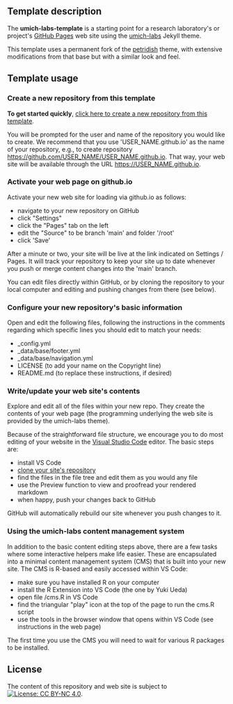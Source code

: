 ## Template description

The **umich-labs-template** is a starting point for a research laboratory's or project's 
[GitHub Pages](https://docs.github.com/en/pages/getting-started-with-github-pages/about-github-pages) 
web site using the [umich-labs](https://github.com/wilsonte-umich/umich-labs) Jekyll theme.

This template uses a permanent fork of the [petridish](https://github.com/peterdesmet/petridish) theme, with extensive modifications from that base but with a similar look and feel.

## Template usage

### Create a new repository from this template

**To get started quickly**, [click here to create a new repository from this template](https://github.com/wilsonte-umich/umich-labs-template/generate).

You will be prompted for the user and name of the repository you would like to create.
We recommend that you use 'USER_NAME.github.io' as the name of your repository, e.g., to create repository https://github.com/USER_NAME/USER_NAME.github.io.
That way, your web site will be available through the URL https://USER_NAME.github.io.
  
### Activate your web page on github.io
  
Activate your new web site for loading via github.io as follows:

- navigate to your new repository on GitHub
- click "Settings"
- click the "Pages" tab on the left
- edit the "Source" to be branch 'main' and folder '/root'
- click 'Save'
  
After a minute or two, your site will be live at the link indicated on
Settings / Pages.  It will track your repository to keep your site up
to date whenever you push or merge content changes into the 'main' branch.

You can edit files directly within GitHub, or by cloning the repository
to your local computer and editing and pushing changes from there (see below).

### Configure your new repository's basic information

Open and edit the following files, following the instructions in the comments
regarding which specific lines you should edit to match your needs:

- _config.yml
- _data/base/footer.yml
- _data/base/navigation.yml
- LICENSE (to add your name on the Copyright line)
- README.md (to replace these instructions, if desired)

### Write/update your web site's contents

Explore and edit all of the files within
your new repo. They create the contents of your web page (the
programming underlying the web site is provided by the umich-labs theme).

Because of the straightforward file structure, we encourage you to do
most editing of your website in the 
[Visual Studio Code](https://code.visualstudio.com/)
editor. The basic steps are:

- install VS Code
- [clone your site's repository](https://code.visualstudio.com/docs/editor/github)
- find the files in the file tree and edit them as you would any file
- use the Preview function to view and proofread your rendered markdown
- when happy, push your changes back to GitHub

GitHub will automatically rebuild our site whenever you push changes to it.

### Using the umich-labs content management system

In addition to the basic content editing steps above, there are a few tasks where some interactive helpers make life easier. These are encapsulated into
a minimal content management system (CMS) that is built into your new site. The CMS is R-based and easily accessed within VS Code:

- make sure you have installed R on your computer
- install the R Extension into VS Code (the one by Yuki Ueda)
- open file /cms.R in VS Code
- find the triangular "play" icon at the top of the page to run the cms.R script
- use the tools in the browser window that opens within VS Code (see instructions in the web page)

The first time you use the CMS you will need to wait for various R packages to be installed.

## License

The content of this repository and web site is subject to
[![License: CC BY-NC 4.0](https://img.shields.io/badge/License-CC%20BY--NC%204.0-lightgrey.svg)](https://creativecommons.org/licenses/by-nc/4.0/).
